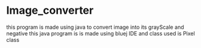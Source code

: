 # Image_converter
this program is made using java to convert image into its grayScale and negative
this java program is is made using bluej IDE and class used is Pixel class
